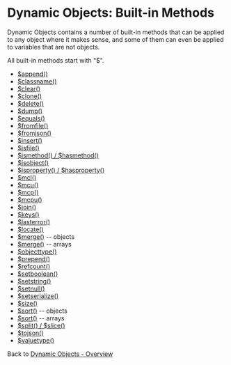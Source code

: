 # Dynamic Objects: Built-in Methods

<PageHeader />

Dynamic Objects contains a number of built-in methods that can be applied to any object where it makes sense, and some of them can even be applied to variables that are not objects.

All built-in methods start with "\$".

- [\$append()](./../method-$append())
- [\$classname()](./../method-$classname())
- [\$clear()](./../method-$clear())
- [\$clone()](./../method-$clone())
- [\$delete()](./../method-$delete())
- [\$dump()](./../method-$dump())
- [\$equals()](./../method-$equals())
- [\$fromfile()](./../method-$fromfile())
- [\$fromjson()](./../method-$fromjson())
- [\$insert()](./../method-$insert())
- [\$isfile()](./../method-$isfile())
- [\$ismethod() / \$hasmethod()](./../method-$ismethod()-&-$hasmethod())
- [\$isobject()](./../method-$isobject())
- [\$isproperty() / \$hasproperty()](./../method-$isproperty()-&-$hasproperty())
- [\$mcl()](./../method-$mcl()/README.md)
- [\$mcu()](./../method-$mcu()/README.md)
- [\$mcp()](./../method-$mcp()/README.md)
- [\$mcpu()](./../method-$mcpu()/README.md)
- [\$join()](./../method-$join())
- [\$keys()](./../method-$keys())
- [\$lasterror()](./../method-$lasterror())
- [\$locate()](./../method-$locate())
- [\$merge()](./../method-$merge()-objects) -- objects
- [\$merge()](./../method-$merge()-arrays) -- arrays
- [\$objecttype()](./../method-$objecttype())
- [\$prepend()](./../method-$prepend())
- [\$refcount()](./../method-$refcount())
- [\$setboolean()](./../method-$setboolean())
- [\$setstring()](<./../method-$setstring()/README.md>)
- [\$setnull()](./../method-$setnull())
- [\$setserialize()](./../method-$setserialize())
- [\$size()](./../method-$size())
- [\$sort()](./../method-$sort()-objects) -- objects
- [\$sort()](./../method-$sort()-arrays) -- arrays
- [\$split() / \$slice()](./../method-$split()-&-$slice())
- [\$tojson()](./../method-$tojson())
- [\$valuetype()](./../method-$valuetype())

Back to [Dynamic Objects - Overview](./../README.md)

<PageFooter />
